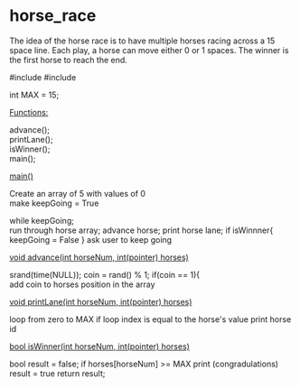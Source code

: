 # horse_race

The idea of the horse race is to have multiple horses racing across a 15 space line. Each play, a horse can move either 0 or 1 spaces. 
The winner is the first horse to reach the end.

#include <cstdlib>
#include <ctime>

int MAX = 15;

<ins>Functions:</ins>

advance();<br/>
printLane();<br/>
isWinner();<br/>
main();<br/>

<ins>main()</ins>

Create an array of 5 with values of 0 <br/>
make keepGoing = True

while keepGoing; <br/>
	run through horse array;
	advance horse;
	print horse lane;
	if  isWinnner{
		keepGoing = False
	}
	ask user to keep going	

<ins>void advance(int horseNum, int(pointer) horses)</ins>

srand(time(NULL));
coin = rand() % 1; 
if(coin == 1){
<br/>
add coin to horses position in the array

<ins>void printLane(int horseNum, int(pointer) horses)</ins>

loop from zero to MAX
	if loop index is equal to the horse's value
		print horse id


<ins>bool isWinner(int horseNum, int(pointer) horses)</ins>

bool result = false;
if horses[horseNum] >= MAX
	print (congradulations)
	result = true
return result;

